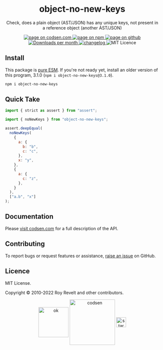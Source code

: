 <h1 align="center">object-no-new-keys</h1>

<p align="center">Check, does a plain object (AST/JSON) has any unique keys, not present in a reference object (another AST/JSON)</p>

<p align="center">
  <a href="https://codsen.com/os/object-no-new-keys" rel="nofollow noreferrer noopener">
    <img src="https://img.shields.io/badge/-codsen-blue?style=flat-square" alt="page on codsen.com">
  </a>
  <a href="https://www.npmjs.com/package/object-no-new-keys" rel="nofollow noreferrer noopener">
    <img src="https://img.shields.io/badge/-npm-blue?style=flat-square" alt="page on npm">
  </a>
  <a href="https://github.com/codsen/codsen/tree/main/packages/object-no-new-keys" rel="nofollow noreferrer noopener">
    <img src="https://img.shields.io/badge/-github-blue?style=flat-square" alt="page on github">
  </a>
  <a href="https://npmcharts.com/compare/object-no-new-keys?interval=30" rel="nofollow noreferrer noopener" target="_blank">
    <img src="https://img.shields.io/npm/dm/object-no-new-keys.svg?style=flat-square" alt="Downloads per month">
  </a>
  <a href="https://codsen.com/os/object-no-new-keys/changelog" rel="nofollow noreferrer noopener">
    <img src="https://img.shields.io/badge/changelog-here-brightgreen?style=flat-square" alt="changelog">
  </a>
  <img src="https://img.shields.io/badge/licence-MIT-brightgreen.svg?style=flat-square" alt="MIT Licence">
</p>

## Install

This package is [pure ESM](https://gist.github.com/sindresorhus/a39789f98801d908bbc7ff3ecc99d99c). If you're not ready yet, install an older version of this program, 3.1.0 (`npm i object-no-new-keys@3.1.0`).

```bash
npm i object-no-new-keys
```

## Quick Take

```js
import { strict as assert } from "assert";

import { noNewKeys } from "object-no-new-keys";

assert.deepEqual(
  noNewKeys(
    {
      a: {
        b: "b",
        c: "c",
      },
      x: "y",
    },
    {
      a: {
        c: "z",
      },
    }
  ),
  ["a.b", "x"]
);
```

## Documentation

Please [visit codsen.com](https://codsen.com/os/object-no-new-keys/) for a full description of the API.

## Contributing

To report bugs or request features or assistance, [raise an issue](https://github.com/codsen/codsen/issues/new/choose) on GitHub.

## Licence

MIT License.

Copyright © 2010-2022 Roy Revelt and other contributors.

<p align="center"><img src="https://codsen.com/images/png-codsen-ok.png" width="98" alt="ok" align="center"> <img src="https://codsen.com/images/png-codsen-1.png" width="148" alt="codsen" align="center"> <img src="https://codsen.com/images/png-codsen-star-small.png" width="32" alt="star" align="center"></p>
